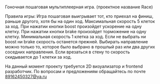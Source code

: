 Гоночная пошаговая мультиплеерная игра. (проектное название Race)

Правила игры: Игра пошаговая выигрывает тот, кто приехал на финиш, раньше другого, хотя бы на один ход. Максимальная скорость 5 клеток за ход. При нажатии кнопки boost произойдет ускорение на одну клетку. При нажатии кнопки brake произойдет торможение на одну клетку. Минимальная скорость 1 клетка за ход. Если не выбрать ни boost ни brake скорость останется прежней. Выбирать направление можно только то, которое было выбрано в прошлый раз или два других соседних направления. Если врезаться в стену то скорость скидывается до 1 клетки за ход.

На данный момент проекту требуется 2D визуализатор и frontend разработчик. По вопросам и предложениям обращайтесь по почте 89162450327@ya.ru
